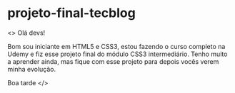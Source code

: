 # projeto-final-tecblog
<>
Olá devs! 

Bom sou iniciante em HTML5 e CSS3, estou fazendo o curso completo na Udemy e fiz esse projeto final do módulo CSS3 intermediário.
Tenho muito a aprender ainda, mas fique com esse projeto para depois vocês verem minha evolução.

Boa tarde
</>
